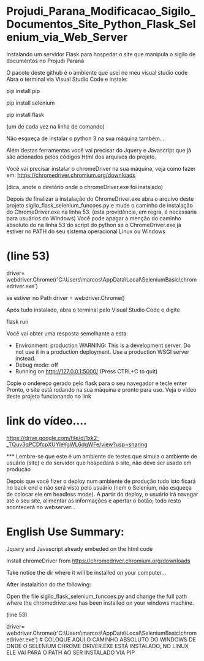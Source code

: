 # Projudi_Parana_Modificacao_Sigilo_Documentos_Site_Python_Flask_Selenium_via_Web_Server
Instalando um servidor Flask para hospedar o site que manipula o sigilo de documentos no Projudi Paraná


O pacote deste github é o ambiente que usei no meu visual studio code
Abra o terminal via Visual Studio Code e instale: 

pip install pip

pip install selenium 

pip install flask


(um de cada vez na linha de comando)

Não esqueça de instalar o python 3 na sua máquina também...

Além destas ferramentas você vai precisar do Jquery e Javascript que já são acionados pelos códigos Html dos arquivos do projeto.

Você vai precisar instalar o chromeDriver na sua máquina, veja como fazer em:
https://chromedriver.chromium.org/downloads

(dica, anote o diretório onde o chromeDriver.exe foi instalado)

Depois de finalizar a instalação do ChromeDriver.exe abra o arquivo deste projeto sigilo_flask_selenium_funcoes.py e mude o caminho de instalação do ChromeDriver.exe na linha 53.
(esta providência, em regra, é necessária para usuários do Windows)
Você pode apagar a menção do caminho absoluto do na linha 53 do script do python  se o ChromeDriver.exe já estiver no PATH do seu sistema operacional Linux ou Windows

# (line 53)
driver= webdriver.Chrome(r'C:\Users\marcos\AppData\Local\SeleniumBasic\chromedriver.exe') 

se estiver no Path
driver = webdriver.Chrome()

Após tudo instalado, abra o terminal pelo Visual Studio Code e digite

flask run

Você vai obter uma resposta semelhante a esta:

* Environment: production
   WARNING: This is a development server. Do not use it in a production deployment.
   Use a production WSGI server instead.
 * Debug mode: off
 * Running on http://127.0.0.1:5000/ (Press CTRL+C to quit)


Copie o ondereço gerado pelo flask para o seu navegador e tecle enter
Pronto, o site está rodando na sua máquina e pronto para uso.
Veja o vídeo deste projeto funcionando no link 


# link do vídeo....

https://drive.google.com/file/d/1xk2-_TQuv3qPCDfcpXUYleYgWL6dgWFe/view?usp=sharing


*** Lembre-se que este é um ambiente de testes que simula o ambiente de usuário (site) e do servidor que hospedará o site, não deve ser usado em produção

Depois que você fizer o deploy num ambiente de produção tudo isto ficará no back end e não será visto pelo usuário (nem o Selenium, não esqueça de colocar ele em headless mode). A partir do deploy, o usuário irá navegar até o seu site, alimentar as informações e apertar o botão; todo resto acontecerá no webserver...






# English Use Summary:

Jquery and Javascript already embeded on the html code

Install chromeDriver from https://chromedriver.chromium.org/downloads

Take notice the dir where it will be installed on your computer...

After instalaltion do the following:

Open the file sigilo_flask_selenium_funcoes.py and change the full path where the chromedriver.exe has been installed on your windows machine.

(line 53)

driver= webdriver.Chrome(r'C:\Users\marcos\AppData\Local\SeleniumBasic\chromedriver.exe') # COLOQUE AQUI O CAMINHO ABSOLUTO DO WINDOWS DE ONDE O SELENIUM CHROME DRIVER.EXE ESTÁ INSTALADO, NO LINUX ELE VAI PARA O PATH AO SER INSTALADO VIA PIP
